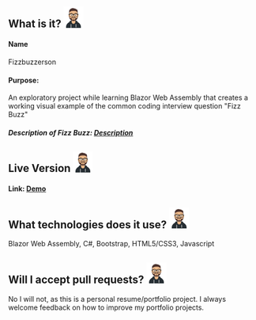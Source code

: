 ## What is it? <img src="logo.png" width="40" />

#### Name 
Fizzbuzzerson
#### Purpose:
An exploratory project while learning Blazor Web Assembly that creates a working visual example of the common coding interview question "Fizz Buzz"
##### Description of Fizz Buzz: [Description](https://www.geeksforgeeks.org/fizz-buzz-implementation/)

## Live Version <img src="logo.png" width="40" />
#### Link: [Demo](https://fizzbuzzerson.jasontylerrodriguez.com)

## What technologies does it use? <img src="logo.png" width="40" />
Blazor Web Assembly, C#, Bootstrap, HTML5/CSS3, Javascript

## Will I accept pull requests? <img src="logo.png" width="40" />
No I will not, as this is a personal resume/portfolio project. I always welcome feedback on how to improve my portfolio projects.
